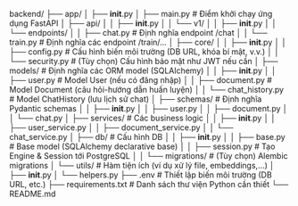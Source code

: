 backend/
├── app/
│   ├── __init__.py
│   ├── main.py              # Điểm khởi chạy ứng dụng FastAPI
│   ├── api/
│   │   ├── __init__.py
│   │   └── v1/
│   │       ├── __init__.py
│   │       └── endpoints/
│   │           ├── chat.py   # Định nghĩa endpoint /chat
│   │           └── train.py  # Định nghĩa các endpoint /train/...
│   ├── core/
│   │   ├── __init__.py
│   │   ├── config.py        # Cấu hình biến môi trường (DB URL, khóa bí mật, v.v.)
│   │   └── security.py      # (Tùy chọn) Cấu hình bảo mật như JWT nếu cần
│   ├── models/              # Định nghĩa các ORM model (SQLAlchemy)
│   │   ├── __init__.py
│   │   ├── user.py          # Model User (nếu có đăng nhập)
│   │   ├── document.py      # Model Document (câu hỏi-hướng dẫn huấn luyện)
│   │   └── chat_history.py  # Model ChatHistory (lưu lịch sử chat)
│   ├── schemas/             # Định nghĩa Pydantic schemas
│   │   ├── __init__.py
│   │   ├── user.py
│   │   ├── document.py
│   │   └── chat.py
│   ├── services/            # Các business logic
│   │   ├── __init__.py
│   │   ├── user_service.py
│   │   ├── document_service.py
│   │   └── chat_service.py
│   ├── db/                  # Cấu hình DB
│   │   ├── __init__.py
│   │   ├── base.py          # Base model (SQLAlchemy declarative base)
│   │   ├── session.py       # Tạo Engine & Session tới PostgreSQL
│   │   └── migrations/      # (Tùy chọn) Alembic migrations
│   └── utils/               # Hàm tiện ích (ví dụ xử lý file, embeddings,...)
│       ├── __init__.py
│       └── helpers.py
├── .env                     # Thiết lập biến môi trường (DB URL, etc.)
├── requirements.txt         # Danh sách thư viện Python cần thiết
└── README.md
